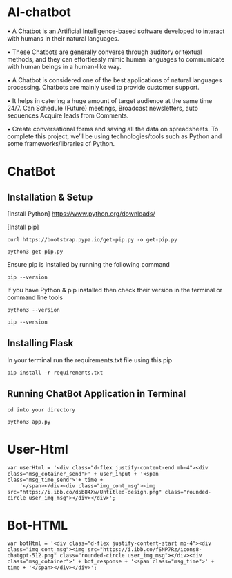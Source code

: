 # AI-chatbot

• A Chatbot is an Artificial Intelligence-based software developed to interact with humans in their natural languages. 

• These Chatbots are generally converse through auditory or textual methods, and they can effortlessly mimic human languages 
to communicate with human beings in a human-like way. 

• A Chatbot is considered one of the best applications of natural languages processing. Chatbots are mainly used to provide 
customer support. 

• It helps in catering a huge amount of target audience at the same time 24/7. Can Schedule (Future) meetings, Broadcast 
newsletters, auto sequences Acquire leads from Comments. 

• Create conversational forms and saving all the data on spreadsheets. To complete this project, we’ll be using technologies/tools 
such as Python and some frameworks/libraries of Python.

# ChatBot

## Installation & Setup

[Install Python] https://www.python.org/downloads/

[Install pip]

```
curl https://bootstrap.pypa.io/get-pip.py -o get-pip.py
```

```
python3 get-pip.py
```

Ensure pip is installed by running the following command

```
pip --version
```

If you have Python & pip installed then check their version in the terminal or command line tools

```
python3 --version
```

```
pip --version
```

## Installing Flask

In your terminal run the requirements.txt file using this pip

```
pip install -r requirements.txt
```

## Running ChatBot Application in Terminal

```
cd into your directory
```

```
python3 app.py
```

# User-Html

```
var userHtml = '<div class="d-flex justify-content-end mb-4"><div class="msg_cotainer_send">' + user_input + '<span class="msg_time_send">'+ time +
    '</span></div><div class="img_cont_msg"><img src="https://i.ibb.co/d5b84Xw/Untitled-design.png" class="rounded-circle user_img_msg"></div></div>';
```

# Bot-HTML

```
var botHtml = '<div class="d-flex justify-content-start mb-4"><div class="img_cont_msg"><img src="https://i.ibb.co/fSNP7Rz/icons8-chatgpt-512.png" class="rounded-circle user_img_msg"></div><div class="msg_cotainer">' + bot_response + '<span class="msg_time">' + time + '</span></div></div>';
